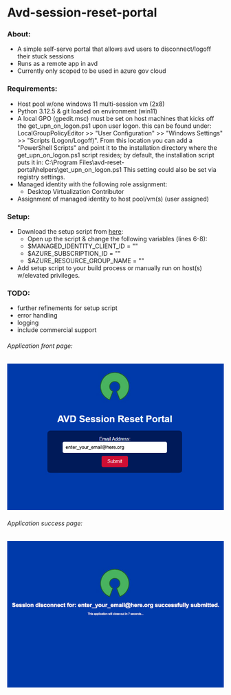 # Avd-session-reset-portal


### About:
* A simple self-serve portal that allows avd users to disconnect/logoff their stuck sessions <br>
* Runs as a remote app in avd <br>
* Currently only scoped to be used in azure gov cloud <br>

### Requirements:
* Host pool w/one windows 11 multi-session vm (2x8)
* Python 3.12.5 & git loaded on environment (win11)
* A local GPO (gpedit.msc) must be set on host machines that kicks off the get_upn_on_logon.ps1 upon user logon.
  this can be found under: LocalGroupPolicyEditor >> "User Configuration" >> "Windows Settings" >> "Scripts (Logon/Logoff)".
  From this location you can add a "PowerShell Scripts" and point it to the installation directory where the get_upn_on_logon.ps1
  script resides; by default, the installation script puts it in: C:\Program Files\avd-reset-portal\helpers\get_upn_on_logon.ps1
  This setting could also be set via registry settings.
* Managed identity with the following role assignment:
    * Desktop Virtualization Contributor
* Assignment of managed identity to host pool/vm(s) (user assigned)

### Setup:
* Download the setup script from [here](https://raw.githubusercontent.com/trespodnas/avd-session-reset-portal/refs/heads/main/setup/setup.ps1): 
  * Open up the script & change the following variables (lines 6-8):
  * $MANAGED_IDENTITY_CLIENT_ID = ""
  * $AZURE_SUBSCRIPTION_ID = ""
  * $AZURE_RESOURCE_GROUP_NAME = ""
* Add setup script to your build process or manually run on host(s) w/elevated privileges.


### TODO:
* further refinements for setup script
* error handling
* logging
* include commercial support


###### Application front page:
![AVD-session-reset-portal-main-page](setup/images/AVD-reset-portal-main-page.png)

###### Application success page:
![AVD-session-reset-portal-success-page](setup/images/AVD-session-reset-portal-success-page.png)


